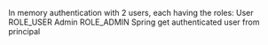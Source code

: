 In memory authentication with 2 users, each having the roles:
User ROLE_USER
Admin ROLE_ADMIN
Spring get authenticated user from principal
